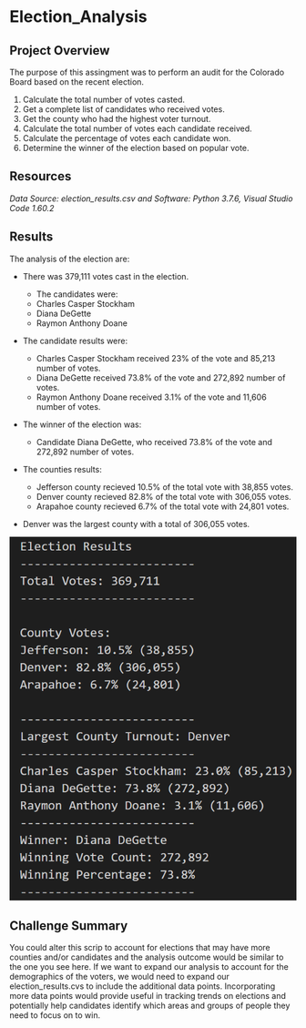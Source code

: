 # Election_Analysis

## Project Overview 
The purpose of this assingment was to perform an audit for the Colorado Board based on the recent election.

1. Calculate the total number of votes casted.
2. Get a complete list of candidates who received votes.
3. Get the county who had the highest voter turnout. 
4. Calculate the total number of votes each candidate received. 
5. Calculate the percentage of votes each candidate won. 
6. Determine the winner of the election based on popular vote. 

## Resources
_Data Source: election_results.csv and Software: Python 3.7.6, Visual Studio Code 1.60.2_

## Results 
The analysis of the election are: 
  * There was 379,111 votes cast in the election.
    * The candidates were:
     * Charles Casper Stockham
     * Diana DeGette 
     * Raymon Anthony Doane
      
  * The candidate results were:
    * Charles Casper Stockham received 23% of the vote and 85,213 number of votes.
     * Diana DeGette received 73.8% of the vote and 272,892 number of votes.
     * Raymon Anthony Doane received 3.1% of the vote and 11,606 number of votes.
 
  * The winner of the election was:
      * Candidate Diana DeGette, who received 73.8% of the vote and 272,892 number of votes.
      
  * The counties results:
      * Jefferson county recieved 10.5% of the total vote with 38,855 votes. 
      * Denver county recieved 82.8% of the total vote with 306,055 votes. 
      * Arapahoe county recieved 6.7% of the total vote with 24,801 votes. 
  

* Denver was the largest county with a total of 306,055 votes. 
 
 ![Election Results](https://github.com/lesliemayeux/Election_Analysis/blob/08f312ecae8158ac0cef2757e1185b006bfa66a4/analysis/election_analysis_screenshot.PNG)
 
 
 
 
## Challenge Summary
You could alter this scrip to account for elections that may have more counties and/or candidates and the analysis outcome would be similar to the one you see here.  If we want to expand our analysis to account for the demographics of the voters, we would need to expand our election_results.cvs to include the additional data points. Incorporating more data points would provide useful in tracking trends on elections and potentially help candidates identify which areas and groups of people they need to focus on to win.
